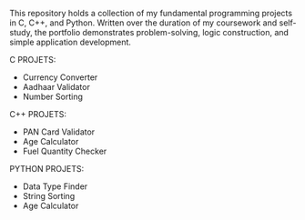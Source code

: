 
This repository holds a collection of my fundamental programming projects in C, C++, and Python. Written over the duration of my coursework and self-study, the portfolio demonstrates problem-solving, logic construction, and simple application development.

 C PROJETS:
- Currency Converter
- Aadhaar Validator
- Number Sorting

C++ PROJETS:
- PAN Card Validator
- Age Calculator
- Fuel Quantity Checker

PYTHON PROJETS:
- Data Type Finder
- String Sorting
- Age Calculator
